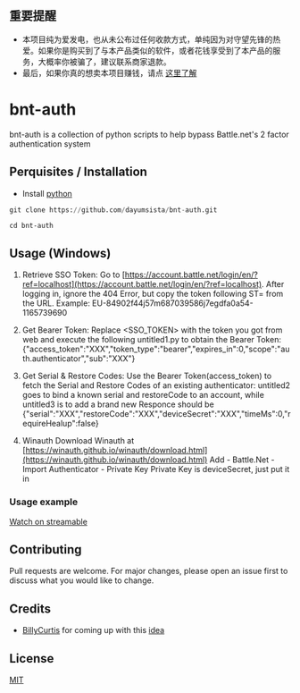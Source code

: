 ## 重要提醒

- 本项目纯为爱发电，也从未公布过任何收款方式，单纯因为对守望先锋的热爱。如果你是购买到了与本产品类似的软件，或者花钱享受到了本产品的服务，大概率你被骗了，建议联系商家退款。
- 最后，如果你真的想卖本项目赚钱，请点 [这里了解](https://www.baidu.com/s?wd=%E5%AD%A4%E5%84%BF%E6%80%8E%E4%B9%88%E5%8A%9E%E6%88%B7%E5%8F%A3%E6%9C%AC)

# bnt-auth

bnt-auth is a collection of python scripts to help bypass Battle.net's 2 factor authentication system

## Perquisites / Installation

- Install [python](https://www.python.org/downloads/)

```python
git clone https://github.com/dayumsista/bnt-auth.git
```
```
cd bnt-auth
```

## Usage (Windows)


1. Retrieve SSO Token:
Go to [https://account.battle.net/login/en/?ref=localhost](https://account.battle.net/login/en/?ref=localhost). After logging in, ignore the 404 Error, but copy the token following ST= from the URL.
Example: EU-84902f44j57m687039586j7egdfa0a54-1165739690

2. Get Bearer Token:
Replace <SSO_TOKEN> with the token you got from web and execute the following untitled1.py to obtain the Bearer Token:
{"access_token":"XXX","token_type":"bearer","expires_in":0,"scope":"auth.authenticator","sub":"XXX"}

3. Get Serial & Restore Codes:
Use the Bearer Token(access_token) to fetch the Serial and Restore Codes of an existing authenticator:
untitled2 goes to bind a known serial and restoreCode to an account, while untitled3 is to add a brand new
Responce should be
{"serial":"XXX","restoreCode":"XXX","deviceSecret":"XXX","timeMs":0,"requireHealup":false}

4. Winauth
Download Winauth at [https://winauth.github.io/winauth/download.html](https://winauth.github.io/winauth/download.html)
Add - Battle.Net - Import Authenticator - Private Key
Private Key is deviceSecret, just put it in

### Usage example
[Watch on streamable](https://streamable.com/ncodz4)
## Contributing

Pull requests are welcome. For major changes, please open an issue first
to discuss what you would like to change.

## Credits
- [BillyCurtis](https://github.com/BillyCurtis) for coming up with this [idea](https://github.com/jleclanche/python-bna/issues/38#issuecomment-1902482544) 

## License

[MIT](https://choosealicense.com/licenses/mit/)
